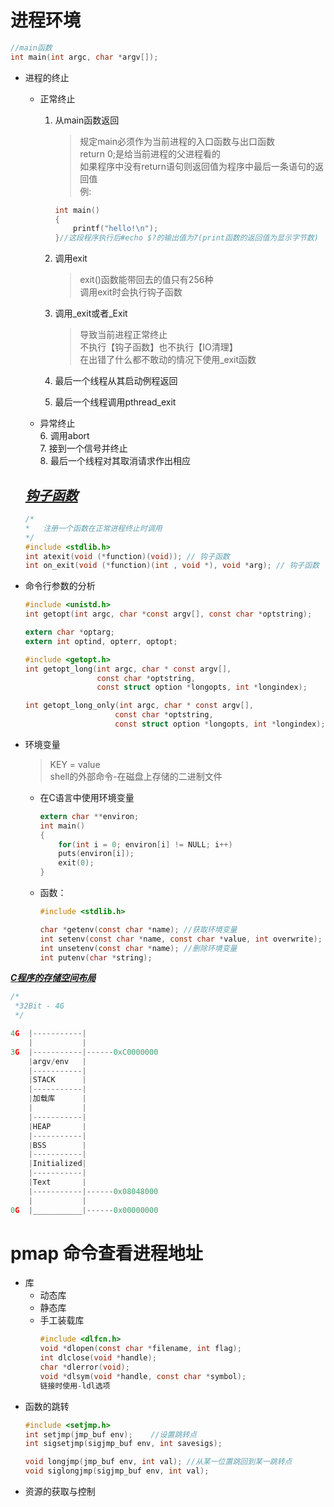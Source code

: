 # 进程环境  

```C
//main函数  
int main(int argc, char *argv[]);  
```

- 进程的终止  
	- 正常终止  
		1. 从main函数返回  
			> 规定main必须作为当前进程的入口函数与出口函数  
			> return 0;是给当前进程的父进程看的  
			> 如果程序中没有return语句则返回值为程序中最后一条语句的返回值  
			> 例:
			
			```C
			int main()  
			{
				printf("hello!\n");
			}//这段程序执行后#echo $?的输出值为7(print函数的返回值为显示字节数)
			```

        2. 调用exit  
			>exit()函数能带回去的值只有256种  
			调用exit时会执行钩子函数  

		3. 调用_exit或者_Exit  
			> 导致当前进程正常终止  
			> 不执行【钩子函数】也不执行【IO清理】  
			> 在出错了什么都不敢动的情况下使用_exit函数  

		4. 最后一个线程从其启动例程返回  

		5. 最后一个线程调用pthread_exit  

    - 异常终止  
		6.	调用abort  
		7.	接到一个信号并终止  
		8.	最后一个线程对其取消请求作出相应  

	## <u>***钩子函数***</u>  
	```C
	/*
	*	注册一个函数在正常进程终止时调用
	*/
	#include <stdlib.h>
	int atexit(void (*function)(void)); // 钩子函数
	int on_exit(void (*function)(int , void *), void *arg);	// 钩子函数
	```

- 命令行参数的分析  
	```C
	#include <unistd.h>
	int getopt(int argc, char *const argv[], const char *optstring);
	
	extern char *optarg;
	extern int optind, opterr, optopt;
	
	#include <getopt.h>
	int getopt_long(int argc, char * const argv[],
					const char *optstring,
					const struct option *longopts, int *longindex);
	
	int getopt_long_only(int argc, char * const argv[],
						const char *optstring,
						const struct option *longopts, int *longindex);
	```
	
- 环境变量  
	> KEY = value  
	> shell的外部命令-在磁盘上存储的二进制文件
	
	+ 在C语言中使用环境变量
	
	  ```C
	  extern char **environ;  
	  int main()  
	  {  
	      for(int i = 0; environ[i] != NULL; i++)  
          puts(environ[i]);  
	      exit(0);  
	  }  
	  ```
	
	- 函数：  
		```C
		#include <stdlib.h>
		
		char *getenv(const char *name);	//获取环境变量
		int setenv(const char *name, const char *value, int overwrite);	//改变或添加环境变量值
		int unsetenv(const char *name);	//删除环境变量
		int putenv(char *string);
		```

<u>***C程序的存储空间布局***</u>  

```C
/*
 *32Bit - 4G
 */

4G	|-----------|
	|           |
3G	|-----------|------0xC0000000
	|argv/env   |
	|-----------|
	|STACK      |
	|-----------|
	|加载库      |
	|           |
	|-----------|
	|HEAP       |
	|-----------|
	|BSS        |
	|-----------|
	|Initialized|
	|-----------|
	|Text       |
	|-----------|------0x08048000
	|           |
0G	|___________|------0x00000000
```

# pmap 命令查看进程地址  

- 库
	- 动态库
	- 静态库	
	- 手工装载库
		```C
		#include <dlfcn.h>  
		void *dlopen(const char *filename, int flag);  
		int dlclose(void *handle);  
		char *dlerror(void);  
		void *dlsym(void *handle, const char *symbol);  
		链接时使用-ldl选项  
		```
- 函数的跳转  
	```C
	#include <setjmp.h>
	int setjmp(jmp_buf env);	//设置跳转点  
	int sigsetjmp(sigjmp_buf env, int savesigs);
	
	void longjmp(jmp_buf env, int val);	//从某一位置跳回到某一跳转点
	void siglongjmp(sigjmp_buf env, int val);
	```
- 资源的获取与控制  

